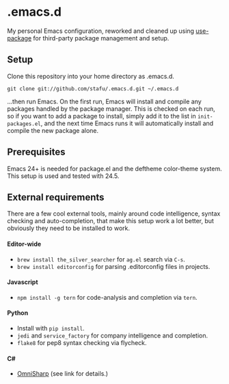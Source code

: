 # .emacs.d

My personal Emacs configuration, reworked and cleaned up using [use-package](https://github.com/jwiegley/use-package) for third-party package management and setup.

Setup
-----

Clone this repository into your home directory as .emacs.d.

    git clone git://github.com/stafu/.emacs.d.git ~/.emacs.d

...then run Emacs. On the first run, Emacs will install and compile any packages handled by the package manager. This is checked on each run, so if you want to add a package to install, simply add it to the list in `init-packages.el`, and the next time Emacs runs it will automatically install and compile the new package alone.

Prerequisites
-------------

Emacs 24+ is needed for package.el and the deftheme color-theme system. This setup is used and tested with 24.5.

External requirements
--------------

There are a few cool external tools, mainly around code intelligence, syntax checking and auto-completion, that make this setup work a lot better, but obviously they need to be installed to work.

#### Editor-wide
* `brew install the_silver_searcher` for `ag.el` search via `C-s`.
* `brew install editorconfig` for parsing .editorconfig files in projects.

#### Javascript
* `npm install -g tern` for code-analysis and completion via `tern`.

#### Python
* Install with `pip install`.
* `jedi` and `service_factory` for company intelligence and completion.
* `flake8` for pep8 syntax checking via flycheck.

#### C#
* [OmniSharp](http://www.omnisharp.net) (see link for details.)
